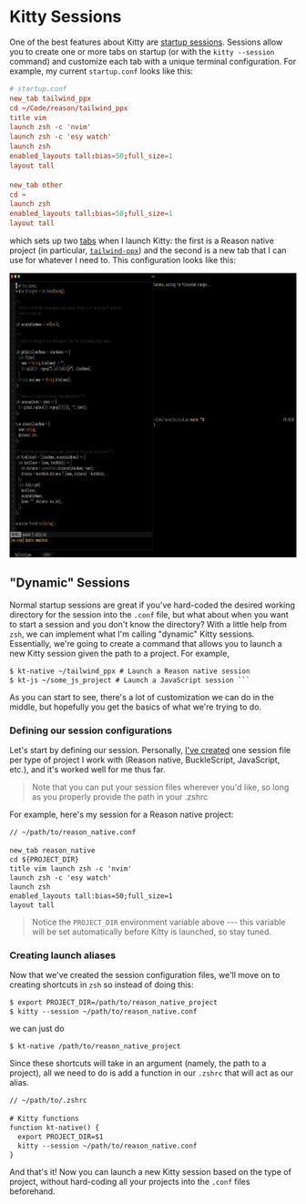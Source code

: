 # Kitty Sessions

One of the best features about Kitty are [startup
sessions](https://sw.kovidgoyal.net/kitty/index.html#startup-sessions). Sessions
allow you to create one or more tabs on startup (or with the `kitty --session`
command) and customize each tab with a unique terminal configuration. For
example, my current `startup.conf` looks like this:

```conf
# startup.conf
new_tab tailwind_ppx
cd ~/Code/reason/tailwind_ppx
title vim
launch zsh -c 'nvim'
launch zsh -c 'esy watch'
launch zsh
enabled_layouts tall:bias=50;full_size=1
layout tall

new_tab other
cd ~
launch zsh
enabled_layouts tall:bias=50;full_size=1
layout tall
```

which sets up two
[tabs](https://sw.kovidgoyal.net/kitty/index.html#tabs-and-windows) when
I launch Kitty: the first is a Reason native project (in particular,
[`tailwind-ppx`](https://github.com/dylanirlbeck/tailwind-ppx)) and the second
is a new tab that I can use for whatever I need to. This configuration looks
like this:

<img height="500" src="/assets/kitty/startup.png" />

## "Dynamic" Sessions

Normal startup sessions are great if you've hard-coded the desired working
directory for the session into the `.conf` file, but what about when you want to
start a session and you don't know the directory? With a little help from `zsh`,
we can implement what I'm calling "dynamic" Kitty sessions. Essentially, we're
going to create a command that allows you to launch a new Kitty session given
the path to a project. For example,

````
$ kt-native ~/tailwind_ppx # Launch a Reason native session
$ kt-js ~/some_js_project # Launch a JavaScript session ```
````

As you can start to see, there's a lot of customization we can do in the middle,
but hopefully you get the basics of what we're trying to do.

### Defining our session configurations

Let's start by defining our session. Personally, [I've
created](https://github.com/dylanirlbeck/dotfiles/tree/master/config/kitty) one
session file per type of project I work with (Reason native, BuckleScript,
JavaScript, etc.), and it's worked well for me thus far.

> Note that you can put your session files wherever you'd like, so long as you
> properly provide the path in your .zshrc

For example, here's my session for a Reason native project:

```
// ~/path/to/reason_native.conf

new_tab reason_native
cd ${PROJECT_DIR}
title vim launch zsh -c 'nvim'
launch zsh -c 'esy watch'
launch zsh
enabled_layouts tall:bias=50;full_size=1
layout tall
```

> Notice the `PROJECT_DIR` environment variable above --- this variable will be
> set automatically before Kitty is launched, so stay tuned.

### Creating launch aliases

Now that we've created the session configuration files, we'll move on to
creating shortcuts in `zsh` so instead of doing this:

```
$ export PROJECT_DIR=/path/to/reason_native_project
$ kitty --session ~/path/to/reason_native.conf
```

we can just do

```
$ kt-native /path/to/reason_native_project
```

Since these shortcuts will take in an argument (namely, the path to a project),
all we need to do is add a function in our `.zshrc` that will act as our
alias.

```
// ~/path/to/.zshrc

# Kitty functions
function kt-native() {
  export PROJECT_DIR=$1
  kitty --session ~/path/to/reason_native.conf
}
```

And that's it! Now you can launch a new Kitty session based on the type of
project, without hard-coding all your projects into the `.conf` files
beforehand.
